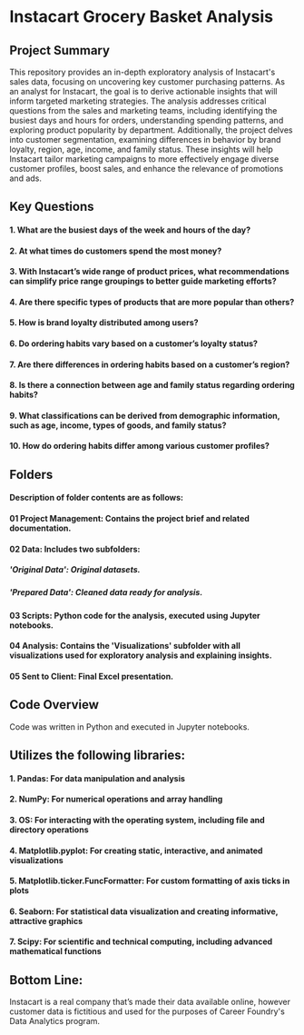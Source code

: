 # Instacart Grocery Basket Analysis


## Project Summary

This repository provides an in-depth exploratory analysis of Instacart's sales data, focusing on uncovering key customer purchasing patterns. As an analyst for Instacart, the goal is to derive actionable insights that will inform targeted marketing strategies. The analysis addresses critical questions from the sales and marketing teams, including identifying the busiest days and hours for orders, understanding spending patterns, and exploring product popularity by department. Additionally, the project delves into customer segmentation, examining differences in behavior by brand loyalty, region, age, income, and family status. These insights will help Instacart tailor marketing campaigns to more effectively engage diverse customer profiles, boost sales, and enhance the relevance of promotions and ads.

## Key Questions

#### 1. What are the busiest days of the week and hours of the day?
#### 2. At what times do customers spend the most money?
#### 3. With Instacart’s wide range of product prices, what recommendations can simplify price range groupings to better guide marketing efforts?
#### 4. Are there specific types of products that are more popular than others?
#### 5. How is brand loyalty distributed among users?
#### 6. Do ordering habits vary based on a customer’s loyalty status?
#### 7. Are there differences in ordering habits based on a customer’s region?
#### 8. Is there a connection between age and family status regarding ordering habits?
#### 9. What classifications can be derived from demographic information, such as age, income, types of goods, and family status?
#### 10. How do ordering habits differ among various customer profiles?

## Folders

#### Description of folder contents are as follows:

#### 01 Project Management: Contains the project brief and related documentation.
#### 02 Data: Includes two subfolders: 
##### 'Original Data': Original datasets.
##### 'Prepared Data': Cleaned data ready for analysis.
#### 03 Scripts: Python code for the analysis, executed using Jupyter notebooks.
#### 04 Analysis: Contains the 'Visualizations' subfolder with all visualizations used for exploratory analysis and explaining insights.
#### 05 Sent to Client: Final Excel presentation.

## Code Overview

Code was written in Python and executed in Jupyter notebooks.

## Utilizes the following libraries:

#### 1. Pandas: For data manipulation and analysis
#### 2. NumPy: For numerical operations and array handling
#### 3. OS: For interacting with the operating system, including file and directory operations
#### 4. Matplotlib.pyplot: For creating static, interactive, and animated visualizations
#### 5. Matplotlib.ticker.FuncFormatter: For custom formatting of axis ticks in plots
#### 6. Seaborn: For statistical data visualization and creating informative, attractive graphics
#### 7. Scipy: For scientific and technical computing, including advanced mathematical functions

## Bottom Line:

Instacart is a real company that’s made their data available online, however customer data is fictitious and used for the purposes of Career Foundry's Data Analytics program.
